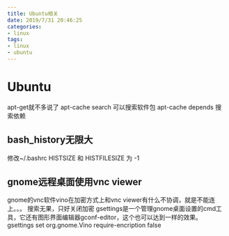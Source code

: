 ```yaml
---
title: Ubuntu相关
date: 2019/7/31 20:46:25
categories:
- linux
tags:
- linux
- ubuntu
---
```


# Ubuntu


<!-- more -->

apt-get就不多说了
apt-cache search 可以搜索软件包
apt-cache depends 搜索依赖

## bash_history无限大
修改~/.bashrc HISTSIZE 和 HISTFILESIZE 为 -1

## gnome远程桌面使用vnc viewer

gnome的vnc软件vino在加密方式上和vnc viewer有什么不协调，就是不能连上。。。
搜索无果，只好关闭加密
gsettings是一个管理gnome桌面设置的cmd工具，它还有图形界面编辑器gconf-editor，这个也可以达到一样的效果。
gsettings set org.gnome.Vino require-encription false